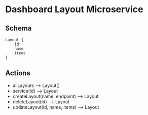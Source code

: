 # Dashboard Layout Microservice

## Schema

```
Layout {
    id
    name
    items
}
```

## Actions

* allLayouts --> Layout[]
* service(id) --> Layout
* createLayout(name, endpoint) --> Layout
* deleteLayout(id) --> Layout
* updateLayout(id, name, items) --> Layout